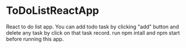# ToDoListReactApp

React to do list app.
You can add todo task by clicking "add" button and delete any task by click on that task record.
run npm intall and npm start before running this app.